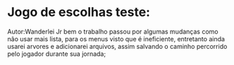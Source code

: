 # Jogo de escolhas teste:
Autor:Wanderlei Jr
bem o trabalho passou por algumas mudanças como não usar mais lista, para os menus visto que é ineficiente, entretanto ainda usarei arvores e adicionarei arquivos, assim salvando o caminho percorrido pelo jogador durante sua jornada;

